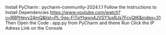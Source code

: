 Install PyCharm : pycharm-community-2024.1.1
Follow the Instructions to Install Dependencies 
https://www.youtube.com/watch?v=RBPHeyy24mQ&list=PL-5gs-FjTqYtwxn4JVSY1usRJs7FcvQtK&index=31
Then Open the Code : app.py from PyCharm and thene Run 
Click the IP Adress Link on the Console
